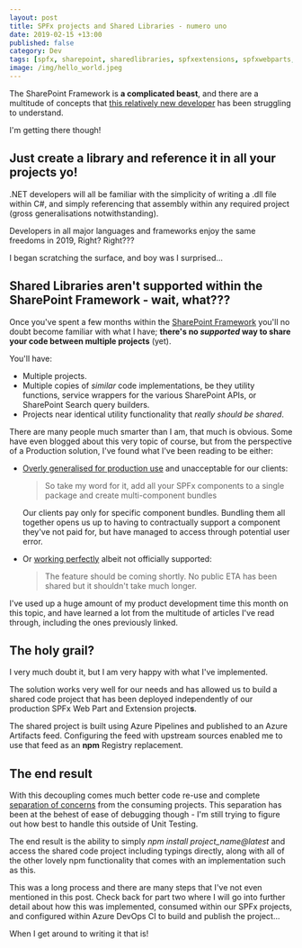 ```yaml
---
layout: post
title: SPFx projects and Shared Libraries - numero uno
date: 2019-02-15 +13:00
published: false
category: Dev
tags: [spfx, sharepoint, sharedlibraries, spfxextensions, spfxwebparts, typescript, npm]
image: /img/hello_world.jpeg
---
```


The SharePoint Framework is **a complicated beast**, and there are a multitude of concepts that [this relatively new developer](https://nateforsyth.github.io/2019-02-14-from-dot-net-to-sharepoint/) has been struggling to understand.

I'm getting there though!

## Just create a library and reference it in all your projects yo!

.NET developers will all be familiar with the simplicity of writing a .dll file within C#, and simply referencing that assembly within any required project (gross generalisations notwithstanding).

Developers in all major languages and frameworks enjoy the same freedoms in 2019, Right? Right???

I began scratching the surface, and boy was I surprised...

## Shared Libraries aren't supported within the SharePoint Framework - wait, what???

Once you've spent a few months within the [SharePoint Framework](https://docs.microsoft.com/en-us/sharepoint/dev/spfx/sharepoint-framework-overview) you'll no doubt become familiar with what I have; **there's no _supported_ way to share your code between multiple projects** (yet).

You'll have:  
* Multiple projects.  
* Multiple copies of _similar_ code implementations, be they utility functions, service wrappers for the various SharePoint APIs, or SharePoint Search query builders.  
* Projects near identical utility functionality that _really should be shared_.

There are many people much smarter than I am, that much is obvious. Some have even blogged about this very topic of course, but from the perspective of a Production solution, I've found what I've been reading to be either:  
* [Overly generalised for production use](https://disq.us/url?url=https%3A%2F%2Fpaulryan.com.au%2F2017%2Fspfx-packaging-sharing-code-web-parts-extensions%2F%3AX9WxEr9F3Mfr4h8DWkrfZXXmG64&cuid=4032940) and unacceptable for our clients:  
  >So take my word for it, add all your SPFx components to a single package and create multi-component bundles  
  
  Our clients pay only for specific component bundles. Bundling them all together opens us up to having to contractually support a component they've not paid for, but have managed to access through potential user error.
* Or [working perfectly](https://blog.mastykarz.nl/building-shared-code-sharepoint-framework-revisited/#comment-4309760993) albeit not officially supported:  
  >The feature should be coming shortly. No public ETA has been shared but it shouldn't take much longer.
  
I've used up a huge amount of my product development time this month on this topic, and have learned a lot from the multitude of articles I've read through, including the ones previously linked.

## The holy grail?

I very much doubt it, but I am very happy with what I've implemented.

The solution works very well for our needs and has allowed us to build a shared code project that has been deployed independently of our production SPFx Web Part and Extension project**s**.

The shared project is built using Azure Pipelines and published to an Azure Artifacts feed. Configuring the feed with upstream sources enabled me to use that feed as an <b>npm</b> Registry replacement.

## The end result

With this decoupling comes much better code re-use and complete [separation of concerns](https://en.wikipedia.org/wiki/Separation_of_concerns) from the consuming projects. This separation has been at the behest of ease of debugging though - I'm still trying to figure out how best to handle this outside of Unit Testing.

The end result is the ability to simply <i>npm install project_name@latest</i> and access the shared code project including typings directly, along with all of the other lovely npm functionality that comes with an implementation such as this.

This was a long process and there are many steps that I've not even mentioned in this post. Check back for part two where I will go into further detail about how this was implemented, consumed within our SPFx projects, and configured within Azure DevOps CI to build and publish the project...

When I get around to writing it that is!
